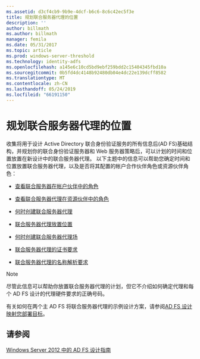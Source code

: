 ```yaml
---
ms.assetid: d3cf4cb9-9b9e-4dcf-b6c6-8c6c42ec5f3e
title: 规划联合服务器代理的位置
description: ''
author: billmath
ms.author: billmath
manager: femila
ms.date: 05/31/2017
ms.topic: article
ms.prod: windows-server-threshold
ms.technology: identity-adfs
ms.openlocfilehash: a145e6c10cd5bd9ebf259bdd2c15404345fbd10a
ms.sourcegitcommit: 0b5fd4dc4148b92480db04e4dc22e139dcff8582
ms.translationtype: MT
ms.contentlocale: zh-CN
ms.lasthandoff: 05/24/2019
ms.locfileid: "66191150"
---
```

# <a name="planning-federation-server-proxy-placement"></a>规划联合服务器代理的位置

收集将用于设计 Active Directory 联合身份验证服务的所有信息后\(AD FS\)基础结构，并规划你的联合身份验证服务器和 Web 服务器策略后，可以计划的时间和位置放置在新设计中的联合服务器代理。 以下主题中的信息可以帮助您确定时间和位置放置联合服务器代理，以及是否将其配置的帐户合作伙伴角色或资源伙伴角色：  
  
-   [查看联合服务器在帐户伙伴中的角色](Review-the-Role-of-the-Federation-Server-in-the-Account-Partner.md)  
  
-   [查看联合服务器代理在资源伙伴中的角色](Review-the-Role-of-the-Federation-Server-Proxy-in-the-Resource-Partner.md)  
  
-   [何时创建联合服务器代理](When-to-Create-a-Federation-Server-Proxy.md)  
  
-   [联合服务器代理放置位置](Where-to-Place-a-Federation-Server-Proxy.md)  
  
-   [何时创建联合服务器代理场](When-to-Create-a-Federation-Server-Proxy-Farm.md)  
  
-   [联合服务器代理的证书要求](Certificate-Requirements-for-Federation-Server-Proxies.md)  
  
-   [联合服务器代理的名称解析要求](Name-Resolution-Requirements-for-Federation-Server-Proxies.md)  
  
> [!NOTE]  
> 尽管此信息可以帮助你放置联合服务器代理的计划，但它不介绍如何确定代理和每个 AD FS 设计的代理硬件要求的正确号码。  
  
有关如何在两个主 AD FS 将联合服务器代理的示例设计方案，请参阅[AD FS 设计映射您部署目标](Mapping-Your-Deployment-Goals-to-an-AD-FS-Design.md)。  

## <a name="see-also"></a>请参阅
[Windows Server 2012 中的 AD FS 设计指南](AD-FS-Design-Guide-in-Windows-Server-2012.md)
  

